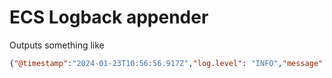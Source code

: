 # ECS Logback appender

Outputs something like

```json
{"@timestamp":"2024-01-23T10:56:56.917Z","log.level": "INFO","message":"Started JsonLoggingEcsApplication in 0.352 seconds (process running for 0.509)","ecs.version": "1.2.0","service.name":"my-application","event.dataset":"my-application","process.thread.name":"main","log.logger":"com.example.jsonloggingecs.JsonLoggingEcsApplication"}
```

